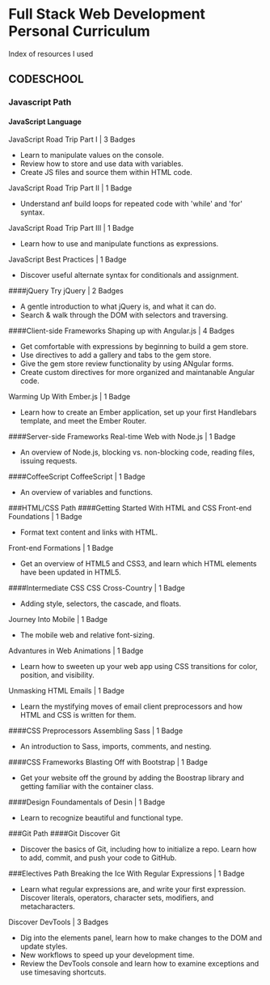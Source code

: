# Full Stack Web Development Personal Curriculum
Index of resources I used

## CODESCHOOL
### Javascript Path
#### JavaScript Language
JavaScript Road Trip Part I | 3 Badges<br>
- Learn to manipulate values on the console.<br>
- Review how to store and use data with variables.<br>
- Create JS files and source them within HTML code.<br>

JavaScript Road Trip Part II | 1 Badge<br>
- Understand anf build loops for repeated code with 'while' and 'for' syntax.<br>

JavaScript Road Trip Part III | 1 Badge<br>
- Learn how to use and manipulate functions as expressions.<br>

JavaScript Best Practices | 1 Badge<br>
- Discover useful alternate syntax for conditionals and assignment.<br>

####jQuery
Try jQuery | 2 Badges<br>
- A gentle introduction to what jQuery is, and what it can do.<br>
- Search & walk through the DOM with selectors and traversing.<br>

####Client-side Frameworks 
Shaping up with Angular.js | 4 Badges<br>
- Get comfortable with expressions by beginning to build a gem store.<br>
- Use directives to add a gallery and tabs to the gem store.<br>
- Give the gem store review functionality by using ANgular forms.<br>
- Create custom directives for more organized and maintanable Angular code.<br>

Warming Up With Ember.js | 1 Badge<br>
- Learn how to create an Ember application, set up your first Handlebars template, and meet the Ember Router.<br>

####Server-side Frameworks
Real-time Web with Node.js | 1 Badge<br>
- An overview of Node.js, blocking vs. non-blocking code, reading files, issuing requests.<br>

####CoffeeScript
CoffeeScript | 1 Badge<br>
- An overview of variables and functions.<br>


###HTML/CSS Path
####Getting Started With HTML and CSS
Front-end Foundations | 1 Badge<br>
- Format text content and links with HTML.<br>

Front-end Formations | 1 Badge<br>
- Get an overview of HTML5 and CSS3, and learn which HTML elements have been updated in HTML5.<br>

####Intermediate CSS
CSS Cross-Country | 1 Badge<br>
- Adding style, selectors, the cascade, and floats.<br>

Journey Into Mobile | 1 Badge<br>
- The mobile web and relative font-sizing.<br>

Advantures in Web Animations | 1 Badge<br>
- Learn how to sweeten up your web app using CSS transitions for color, position, and visibility.<br>

Unmasking HTML Emails | 1 Badge<br>
- Learn the mystifying moves of email client preprocessors and how HTML and CSS is written for them.<br>

####CSS Preprocessors
Assembling Sass | 1 Badge<br>
- An introduction to Sass, imports, comments, and nesting.<br>

####CSS Frameworks
Blasting Off with Bootstrap | 1 Badge<br>
- Get your website off the ground by adding the Boostrap library and getting familiar with the container class.<br>

####Design
Foundamentals of Desin | 1 Badge<br>
- Learn to recognize beautiful and functional type.<br>


###Git Path
####Git
Discover Git 
- Discover the basics of Git, including how to initialize a repo. Learn how to add, commit, and push your code to GitHub.<br>


###Electives Path
Breaking the Ice With Regular Expressions | 1 Badge<br>
- Learn what regular expressions are, and write your first expression. Discover literals, operators, character sets, modifiers, and metacharacters.<br>

Discover DevTools | 3 Badges<br>
- Dig into the elements panel, learn how to make changes to the DOM and update styles.<br>
- New workflows to speed up your development time.<br>
- Review the DevTools console and learn how to examine exceptions and use timesaving shortcuts.<br>